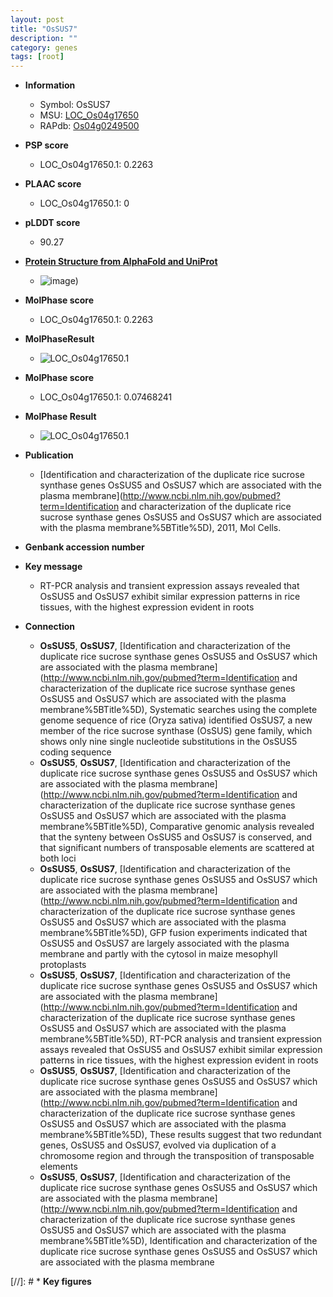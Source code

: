 ```yaml
---
layout: post
title: "OsSUS7"
description: ""
category: genes
tags: [root]
---
```


* **Information**  
    + Symbol: OsSUS7  
    + MSU: [LOC_Os04g17650](http://rice.plantbiology.msu.edu/cgi-bin/ORF_infopage.cgi?orf=LOC_Os04g17650)  
    + RAPdb: [Os04g0249500](http://rapdb.dna.affrc.go.jp/viewer/gbrowse_details/irgsp1?name=Os04g0249500)  

* **PSP score**  
    + LOC_Os04g17650.1: 0.2263 

* **PLAAC score**  
    + LOC_Os04g17650.1: 0 

* **pLDDT score**
    + 90.27

* **[Protein Structure from AlphaFold and UniProt](https://www.uniprot.org/uniprotkb/Q7XNX6/entry#structure)**
    + ![image](https://ricepsp.github.io/images/Q7/AF-Q7XNX6-F1.png))

* **MolPhase score**
    + LOC_Os04g17650.1: 0.2263

* **MolPhaseResult**
    + ![LOC_Os04g17650.1](https://ricepsp.github.io/pictures/LOC_Os04g/LOC_Os04g17650.1.png)

* **MolPhase score**
    + LOC_Os04g17650.1: 0.07468241

* **MolPhase Result**
    + ![LOC_Os04g17650.1](https://304243504.github.io/Pictures/LOC_Os04g/LOC_Os04g17650.1.png)

* **Publication**  
    + [Identification and characterization of the duplicate rice sucrose synthase genes OsSUS5 and OsSUS7 which are associated with the plasma membrane](http://www.ncbi.nlm.nih.gov/pubmed?term=Identification and characterization of the duplicate rice sucrose synthase genes OsSUS5 and OsSUS7 which are associated with the plasma membrane%5BTitle%5D), 2011, Mol Cells.

* **Genbank accession number**  

* **Key message**  
    + RT-PCR analysis and transient expression assays revealed that OsSUS5 and OsSUS7 exhibit similar expression patterns in rice tissues, with the highest expression evident in roots

* **Connection**  
    + __OsSUS5__, __OsSUS7__, [Identification and characterization of the duplicate rice sucrose synthase genes OsSUS5 and OsSUS7 which are associated with the plasma membrane](http://www.ncbi.nlm.nih.gov/pubmed?term=Identification and characterization of the duplicate rice sucrose synthase genes OsSUS5 and OsSUS7 which are associated with the plasma membrane%5BTitle%5D), Systematic searches using the complete genome sequence of rice (Oryza sativa) identified OsSUS7, a new member of the rice sucrose synthase (OsSUS) gene family, which shows only nine single nucleotide substitutions in the OsSUS5 coding sequence
    + __OsSUS5__, __OsSUS7__, [Identification and characterization of the duplicate rice sucrose synthase genes OsSUS5 and OsSUS7 which are associated with the plasma membrane](http://www.ncbi.nlm.nih.gov/pubmed?term=Identification and characterization of the duplicate rice sucrose synthase genes OsSUS5 and OsSUS7 which are associated with the plasma membrane%5BTitle%5D), Comparative genomic analysis revealed that the synteny between OsSUS5 and OsSUS7 is conserved, and that significant numbers of transposable elements are scattered at both loci
    + __OsSUS5__, __OsSUS7__, [Identification and characterization of the duplicate rice sucrose synthase genes OsSUS5 and OsSUS7 which are associated with the plasma membrane](http://www.ncbi.nlm.nih.gov/pubmed?term=Identification and characterization of the duplicate rice sucrose synthase genes OsSUS5 and OsSUS7 which are associated with the plasma membrane%5BTitle%5D), GFP fusion experiments indicated that OsSUS5 and OsSUS7 are largely associated with the plasma membrane and partly with the cytosol in maize mesophyll protoplasts
    + __OsSUS5__, __OsSUS7__, [Identification and characterization of the duplicate rice sucrose synthase genes OsSUS5 and OsSUS7 which are associated with the plasma membrane](http://www.ncbi.nlm.nih.gov/pubmed?term=Identification and characterization of the duplicate rice sucrose synthase genes OsSUS5 and OsSUS7 which are associated with the plasma membrane%5BTitle%5D), RT-PCR analysis and transient expression assays revealed that OsSUS5 and OsSUS7 exhibit similar expression patterns in rice tissues, with the highest expression evident in roots
    + __OsSUS5__, __OsSUS7__, [Identification and characterization of the duplicate rice sucrose synthase genes OsSUS5 and OsSUS7 which are associated with the plasma membrane](http://www.ncbi.nlm.nih.gov/pubmed?term=Identification and characterization of the duplicate rice sucrose synthase genes OsSUS5 and OsSUS7 which are associated with the plasma membrane%5BTitle%5D), These results suggest that two redundant genes, OsSUS5 and OsSUS7, evolved via duplication of a chromosome region and through the transposition of transposable elements
    + __OsSUS5__, __OsSUS7__, [Identification and characterization of the duplicate rice sucrose synthase genes OsSUS5 and OsSUS7 which are associated with the plasma membrane](http://www.ncbi.nlm.nih.gov/pubmed?term=Identification and characterization of the duplicate rice sucrose synthase genes OsSUS5 and OsSUS7 which are associated with the plasma membrane%5BTitle%5D), Identification and characterization of the duplicate rice sucrose synthase genes OsSUS5 and OsSUS7 which are associated with the plasma membrane

[//]: # * **Key figures**  


